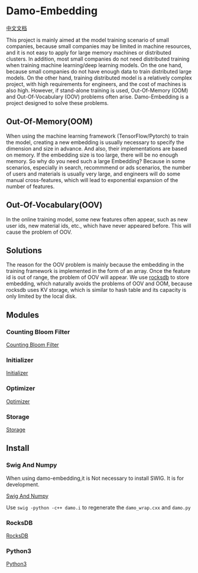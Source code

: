 # Damo-Embedding

[中文文档](doc/CN/readme_CN.md)

This project is mainly aimed at the model training scenario of small companies, because small companies may be limited in machine resources, and it is not easy to apply for large memory machines or distributed clusters. In addition, most small companies do not need distributed training when training machine learning/deep learning models. On the one hand, because small companies do not have enough data to train distributed large models. On the other hand, training distributed model is a relatively complex project, with high requirements for engineers, and the cost of machines is also high. However, if stand-alone training is used, Out-Of-Memory (OOM) and Out-Of-Vocabulary (OOV) problems often arise. Damo-Embedding is a project designed to solve these problems.

## Out-Of-Memory(OOM)

When using the machine learning framework (TensorFlow/Pytorch) to train the model, creating a new embedding is usually necessary to specify the dimension and size in advance. And also, their implementations are based on memory. If the embedding size is too large, there will be no enough memory. So why do you need such a large Embedding? Because in some scenarios, especially in search, recommmend or ads scenarios, the number of users and materials is usually very large, and engineers will do some manual cross-features, which will lead to exponential expansion of the number of features.

## Out-Of-Vocabulary(OOV)

In the online training model, some new features often appear, such as new user ids, new material ids, etc., which have never appeared before. This will cause the problem of OOV.

## Solutions

The reason for the OOV problem is mainly because the embedding in the training framework is implemented in the form of an array. Once the feature id is out of range, the problem of OOV will appear. We use [rocksdb](https://rocksdb.org/) to store embedding, which naturally avoids the problems of OOV and OOM, because rocksdb uses KV storage, which is similar to hash table and its capacity is only limited by the local disk.


## Modules

### Counting Bloom Filter
[Counting Bloom Filter](doc/EN/CBF.md)

### Initializer
[Initializer](doc/EN/Initializer.md)

### Optimizer
[Optimizer](doc/EN/Optimizer.md)

### Storage
[Storage](doc/EN/Storage.md)

## Install

### Swig And Numpy
When using damo-embedding,it is Not necessary to install SWIG. It is for development.

[Swig And Numpy](doc/EN/Swig&NumPy.md)

Use `swig -python -c++ damo.i` to regenerate the `damo_wrap.cxx` and `damo.py`

### RocksDB
[RocksDB](doc/EN/RocksDB.md)

### Python3
[Python3](doc/EN/Python3.md)

